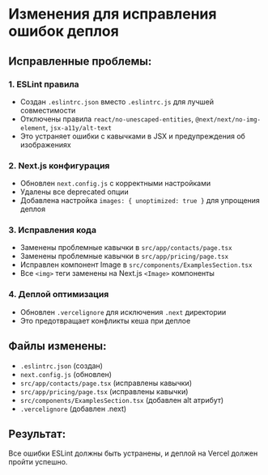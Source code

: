 # Изменения для исправления ошибок деплоя

## Исправленные проблемы:

### 1. ESLint правила
- Создан `.eslintrc.json` вместо `.eslintrc.js` для лучшей совместимости
- Отключены правила `react/no-unescaped-entities`, `@next/next/no-img-element`, `jsx-a11y/alt-text`
- Это устраняет ошибки с кавычками в JSX и предупреждения об изображениях

### 2. Next.js конфигурация
- Обновлен `next.config.js` с корректными настройками
- Удалены все deprecated опции
- Добавлена настройка `images: { unoptimized: true }` для упрощения деплоя

### 3. Исправления кода
- Заменены проблемные кавычки в `src/app/contacts/page.tsx`
- Заменены проблемные кавычки в `src/app/pricing/page.tsx`
- Исправлен компонент Image в `src/components/ExamplesSection.tsx`
- Все `<img>` теги заменены на Next.js `<Image>` компоненты

### 4. Деплой оптимизация
- Обновлен `.vercelignore` для исключения `.next` директории
- Это предотвращает конфликты кеша при деплое

## Файлы изменены:
- `.eslintrc.json` (создан)
- `next.config.js` (обновлен)
- `src/app/contacts/page.tsx` (исправлены кавычки)
- `src/app/pricing/page.tsx` (исправлены кавычки)
- `src/components/ExamplesSection.tsx` (добавлен alt атрибут)
- `.vercelignore` (добавлен .next)

## Результат:
Все ошибки ESLint должны быть устранены, и деплой на Vercel должен пройти успешно.